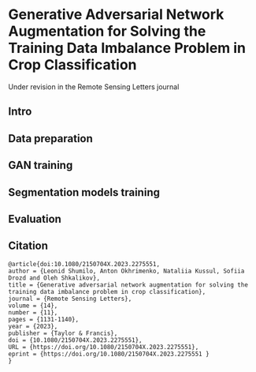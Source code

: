 # Generative Adversarial Network Augmentation for Solving the Training Data Imbalance Problem in Crop Classification
Under revision in the Remote Sensing Letters journal
## Intro

## Data preparation

## GAN training

## Segmentation models training

## Evaluation

## Citation

```
@article{doi:10.1080/2150704X.2023.2275551,
author = {Leonid Shumilo, Anton Okhrimenko, Nataliia Kussul, Sofiia Drozd and Oleh Shkalikov},
title = {Generative adversarial network augmentation for solving the training data imbalance problem in crop classification},
journal = {Remote Sensing Letters},
volume = {14},
number = {11},
pages = {1131-1140},
year = {2023},
publisher = {Taylor & Francis},
doi = {10.1080/2150704X.2023.2275551},
URL = {https://doi.org/10.1080/2150704X.2023.2275551},
eprint = {https://doi.org/10.1080/2150704X.2023.2275551 }
}
```
